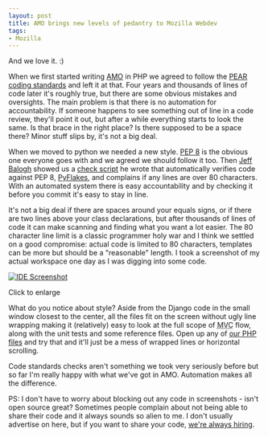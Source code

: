 ```yaml
---
layout: post
title: AMO brings new levels of pedantry to Mozilla Webdev
tags:
- Mozilla
---
```


And we love it. :)

When we first started writing [AMO][1] in PHP we agreed to follow the [PEAR
coding standards][2] and left it at that.  Four years and thousands of lines of
code later it's roughly true, but there are some obvious mistakes and
oversights.  The main problem is that there is no automation for accountability.
If someone happens to see something out of line in a code review, they'll point
it out, but after a while everything starts to look the same.  Is that brace in
the right place?  Is there supposed to be a space there?  Minor stuff slips by,
it's not a big deal.

When we moved to python we needed a new style.  [PEP 8][3] is the obvious one
everyone goes with and we agreed we should follow it too.  Then [Jeff Balogh][4]
showed us a [check script][5] he wrote that automatically verifies code against
PEP 8, [PyFlakes][6], and complains if any lines are over 80 characters.  With
an automated system there is easy accountability and by checking it before you
commit it's easy to stay in line.

It's not a big deal if there are spaces around your equals signs, or if there
are two lines above your class declarations, but after thousands of lines of
code it can make scanning and finding what you want a lot easier.  The 80
character line limit is a classic programmer holy war and I think we settled on
a good compromise:  actual code is limited to 80 characters, templates can be
more but should be a "reasonable" length.  I took a screenshot of my actual
workspace one day as I was digging into some code.

<a href="{{ site.baseurl }}/assets/img/code_layout.png"><img src="{{ site.baseurl }}/assets/img/code_layout_small.png" title="IDE Screenshot" /></a>
<caption>Click to enlarge</caption>

What do you notice about style?  Aside from the Django code in the small window
closest to the center, all the files fit on the screen without ugly line
wrapping making it (relatively) easy to look at the full scope of <abbr
title="Model View Controller">MVC</abbr> flow, along with the unit tests and
some reference files.  Open up any of [our PHP files][7] and try that and it'll
just be a mess of wrapped lines or horizontal scrolling.

Code standards checks aren't something we took very seriously before but so far
I'm really happy with what we've got in AMO.  Automation makes all the
difference.

PS: I don't have to worry about blocking out any code in screenshots - isn't
open source great?  Sometimes people complain about not being able to share
their code and it always sounds so alien to me.  I don't usually advertise on
here, but if you want to share your code, [we're always hiring][8].

[1]: https://addons.mozilla.org/
[2]: http://pear.php.net/manual/en/standards.php
[3]: http://www.python.org/dev/peps/pep-0008/
[4]: http://blog.jeffbalogh.org/
[5]: http://github.com/jbalogh/check
[6]: https://launchpad.net/pyflakes
[7]: http://viewvc.svn.mozilla.org/vc/addons/trunk/site/app/
[8]: http://www.mozilla.com/en-US/careers/

